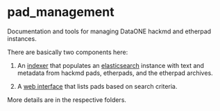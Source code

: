 # pad_management

Documentation and tools for managing DataONE hackmd and etherpad instances.

There are basically two components here:

1. An [indexer](padindex/) that populates an [elasticsearch](https://www.elastic.co/products/elasticsearch) instance with text and metadata from hackmd pads, etherpads, and the etherpad archives.

2. A [web interface](web/) that lists pads based on search criteria.

More details are in the respective folders.


